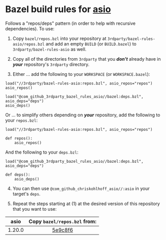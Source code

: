# Bazel build rules for [asio](https://github.com/chriskohlhoff/asio)

Follows a "repos/deps" pattern (in order to help with recursive dependencies). To use:

1. Copy `bazel/repos.bzl` into your repository at `3rdparty/bazel-rules-asio/repos.bzl` and add an empty `BUILD` (or `BUILD.bazel`) to `3rdparty/bazel-rules-asio` as well.

2. Copy all of the directories from `3rdparty` that you ***don't*** already have in ***your*** repository's `3rdparty` directory.

3. Either ... add the following to your `WORKSPACE` (or `WORKSPACE.bazel`):

```bazel
load("//3rdparty/bazel-rules-asio:repos.bzl", asio_repos="repos")
asio_repos()

load("@com_github_3rdparty_bazel_rules_asio//bazel:deps.bzl", asio_deps="deps")
asio_deps()
```

Or ... to simplify others depending on ***your*** repository, add the following to your `repos.bzl`:

```bazel
load("//3rdparty/bazel-rules-asio:repos.bzl", asio_repos="repos")

def repos():
    asio_repos()
```

And the following to your `deps.bzl`:

```bazel
load("@com_github_3rdparty_bazel_rules_asio//bazel:deps.bzl", asio_deps="deps")

def deps():
    asio_deps()
```

4. You can then use `@com_github_chriskohlhoff_asio//:asio` in your target's `deps`.

5. Repeat the steps starting at (1) at the desired version of this repository that you want to use:

| asio | Copy `bazel/repos.bzl` from: |
| :---: | :--------------------------: |
| 1.20.0 | [5e9c8f6](https://github.com/3rdparty/bazel-rules-asio/tree/5e9c8f6751a50b5fbfe0c5792b3e2026955e2bbe) |